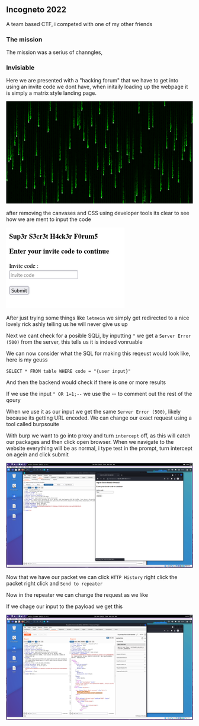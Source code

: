 ## Incogneto 2022

A team based CTF, i competed with one of my other friends

### The mission

The mission was a serius of channgles, 

### Invisiable 

Here we are presented with a "hacking forum" that we have to get into using an invite code we dont have, when initaily loading up the webpage it is simply a matrix style landing page.

![Image of the landing page](assets/invisable1.png)

after removing the canvases and CSS using developer tools its clear to see how we are ment to input the code

![The login screen](assets/invisable2.png)

After just trying some things like `letmein` we simply get redirected to a nice lovely rick ashly telling us he will never give us up

Next we cant check for a posible SQLi, by inputting `"` we get a `Server Error (500)` from the server, this tells us it is indeed vonruable

We can now consider what the SQL for making this reqeust would look like, here is my geuss

```
SELECT * FROM table WHERE code = "{user input}"
```

And then the backend would check if there is one or more results

If we use the input `" OR 1=1;--` we use the -- to comment out the rest of the qoury

When we use it as our input we get the same `Server Error (500)`, likely because its getting URL encoded. We can change our exact request using a tool called burpsouite

With burp we want to go into proxy and turn `intercept` off, as this will catch our packages and then click open browser. When we navigate to the website everything will be as normal, i type test in the prompt, turn intercept on agein and click submit 

![Burp running the browser](assets/invisable3.png)

Now that we have our packet we can click `HTTP History` right click the packet right click and `Send to repeater`

Now in the repeater we can change the request as we like

If we chage our input to the payload we get this

![We got the flag :D](assets/invisable4.png)

